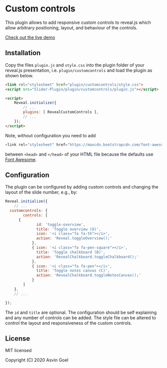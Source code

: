 # Custom controls

This plugin allows to add responsive custom controls to reveal.js which allow arbitrary positioning, layout, and behaviour of the controls.

[Check out the live demo](https://rajgoel.github.io/reveal.js-demos/customcontrols-demo.html)


## Installation

Copy the files `plugin.js` and `style.css` into the plugin folder of your reveal.js presentation, i.e. ```plugin/customcontrols``` and load the plugin as shown below.

```html
<link rel="stylesheet" href="plugin/customcontrols/style.css">
<script src="Slider-Plugin/plugin/customcontrols/plugin.js"></script>

<script>
    Reveal.initialize({
        // ...
        plugins: [ RevealCustomControls ],
        // ...
    });
</script>
```

Note, without configuration you need to add

```javascript
<link rel="stylesheet" href="https://maxcdn.bootstrapcdn.com/font-awesome/4.5.0/css/font-awesome.min.css">
```

between ```<head>``` and ```</head>``` of your HTML file because the defaults use [Font Awesome](http://fontawesome.io/).



## Configuration

The plugin can be configured by adding custom controls and changing the layout of the slide number, e.g., by:


```javascript
Reveal.initialize({
	// ...
  customcontrols: {
		controls: [
      {
			  id: 'toggle-overview',
			  title: 'Toggle overview (O)',
			  icon: '<i class="fa fa-th"></i>',
			  action: 'Reveal.toggleOverview();'
			},
			{ icon: '<i class="fa fa-pen-square"></i>',
			  title: 'Toggle chalkboard (B)',
			  action: 'RevealChalkboard.toggleChalkboard();'
			},
			{ icon: '<i class="fa fa-pen"></i>',
			  title: 'Toggle notes canvas (C)',
			  action: 'RevealChalkboard.toggleNotesCanvas();'
			}
		]
	},
	// ...

});
```

The `id` and `title` are optional. The configuration should be self explaining and any number of controls can be added. The style file can be altered to control the layout and responsiveness of the custom controls.

## License

MIT licensed

Copyright (C) 2020 Asvin Goel
